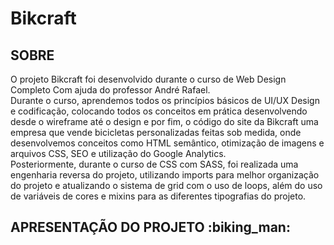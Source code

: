 # Bikcraft

<h2> SOBRE </h2>

<p> O projeto Bikcraft foi desenvolvido durante o curso de Web Design Completo Com ajuda do professor André Rafael. <br> Durante o curso, aprendemos todos os princípios básicos de UI/UX Design e codificação, colocando todos os conceitos em prática desenvolvendo desde o wireframe até o design e por fim, o código do site da Bikcraft uma empresa que vende bicicletas personalizadas feitas sob medida, onde desenvolvemos conceitos como HTML semântico, otimização de imagens e arquivos CSS, SEO e utilização do Google Analytics.
<br> Posteriormente, durante o curso de CSS com SASS, foi realizada uma engenharia reversa do projeto, utilizando imports para melhor organização do projeto e atualizando o sistema de grid com o uso de loops, além do uso de variáveis de cores e mixins para as diferentes tipografias do projeto. </p>

<h2> APRESENTAÇÃO DO PROJETO :biking_man: </h2>



